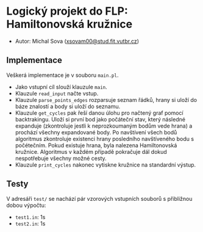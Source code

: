 # Logický projekt do FLP: Hamiltonovská kružnice
- Autor: Michal Sova (xsovam00@stud.fit.vutbr.cz)

## Implementace
Veškerá implementace je v souboru `main.pl`. 
- Jako vstupní cíl slouží klauzule `main`.
- Klauzule `read_input` načte vstup. 
- Klauzule `parse_points_edges` rozparsuje seznam řádků, hrany si uloží do báze znalostí a body si uloží do seznamu. 
- Klauzule `get_cycles` pak řeší danou úlohu pro načtený graf pomocí backtrakingu. Uloží si první bod jako počáteční stav, který následné expanduje (zkontroluje jestli k neprozkoumaným bodům vede hrana) a prochází všechny expandované body. Po navštívení všech bodů algoritmus zkontroluje existenci hrany posledního navštíveného bodu s počétečním. Pokud existuje hrana, byla nalezena Hamiltonovská kružnice. Algoritmus v každém případě pokračuje dál dokud nespotřebuje všechny možné cesty. 
- Klauzule `print_cycles` nakonec vytiskne kružnice na standardní výstup.

## Testy
V adresáři `test/` se nachází pár vzorových vstupních souborů s přibližnou dobou výpočtu:
- `test1.in`: 1s
- `test2.in`: 1s